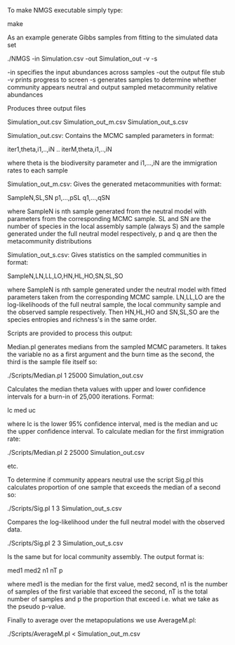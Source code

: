 To make NMGS executable simply type:

make

As an example generate Gibbs samples from fitting to the simulated data set

./NMGS -in Simulation.csv -out Simulation_out -v -s

-in specifies the input abundances across samples
-out the output file stub
-v prints progress to screen
-s generates samples to determine whether community appears neutral and output sampled metacommunity relative abundances

Produces three output files

Simulation_out.csv
Simulation_out_m.csv
Simulation_out_s.csv

Simulation_out.csv: Contains the MCMC sampled parameters in format:

iter1,theta,i1,..,iN
..
iterM,theta,i1,..,iN

where theta is the biodiversity parameter and i1,...,iN are the immigration rates to each sample

Simulation_out_m.csv: Gives the generated metacommunities with format:

SampleN,SL,SN
p1,...,pSL
q1,...,qSN

where SampleN is nth sample generated from the neutral model with parameters from the corresponding MCMC sample. SL and SN are the number of species in the local assembly sample (always S) and the sample generated under the full neutral model respectively, p and q are then the metacommunity distributions

Simulation_out_s.csv: Gives statistics on the sampled communities in format:

SampleN,LN,LL,LO,HN,HL,HO,SN,SL,SO

where SampleN is nth sample generated under the neutral model with fitted parameters taken from the corresponding MCMC sample. LN,LL,LO are the log-likelihoods of the full neutral sample, the local community sample and the observed sample respectively. Then HN,HL,HO and SN,SL,SO are the species entropies and richness's in the same order.

Scripts are provided to process this output:

Median.pl generates medians from the sampled MCMC parameters. It takes the variable no as a first argument and the burn time as the second, the third is the sample file itself so:

./Scripts/Median.pl 1 25000 Simulation_out.csv 

Calculates the median theta values with upper and lower confidence intervals for a burn-in of 25,000 iterations. Format:

lc med uc

where lc is the lower 95% confidence interval, med is the median and uc the upper confidence interval. To calculate median for the first immigration rate:

./Scripts/Median.pl 2 25000 Simulation_out.csv

etc.

To determine if community appears neutral use the script Sig.pl this calculates proportion of one sample that exceeds the median of a second so:

./Scripts/Sig.pl 1 3 Simulation_out_s.csv

Compares the log-likelihood under the full neutral model with the observed data.

./Scripts/Sig.pl 2 3 Simulation_out_s.csv

Is the same but for local community assembly. The output format is:

med1 med2 n1 nT p

where med1 is the median for the first value, med2 second, n1 is the number of samples of the first variable that exceed the second, nT is the total number of samples and p the proportion that exceed i.e. what we take as the pseudo p-value.

Finally to average over the metapopulations we use AverageM.pl:

./Scripts/AverageM.pl < Simulation_out_m.csv


